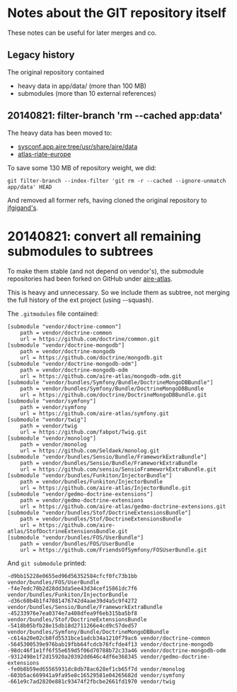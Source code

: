 # Notes about the GIT repository itself

These notes can be useful for later merges and co.

## Legacy history

The original repository contained
* heavy data in app/data/ (more than 100 MB)
* submodules (more than 10 external references)


## 20140821: filter-branch 'rm --cached app:data'

The heavy data has been moved to:
* [sysconf.app.aire:tree/usr/share/aire/data](https://github.com/aire-atlas/sysconf.app.aire/tree/master/tree/usr/share/aire/data)
* [atlas-riate-europe](https://github.com/aire-atlas/atlas-riate-europe/tree/master/aire-data)

To save some 130 MB of repository weight, we did:
```
git filter-branch --index-filter 'git rm -r --cached --ignore-unmatch app/data' HEAD
```

And removed all former refs, having cloned the original repository to
[jfgigand's](https://github.com/jfgigand/aire).


# 20140821: convert all remaining submodules to subtrees

To make them stable (and not depend on vendor's), the submodule
repositories had been forked on GitHub under
[aire-atlas](https://github.com/aire-atlas).

This is heavy and unnecessary. So we include them as subtree, not
merging the full history of the ext project (using --squash).

The ``` .gitmodules ``` file contained:
```
[submodule "vendor/doctrine-common"]
	path = vendor/doctrine-common
	url = https://github.com/doctrine/common.git
[submodule "vendor/doctrine-mongodb"]
	path = vendor/doctrine-mongodb
	url = https://github.com/doctrine/mongodb.git
[submodule "vendor/doctrine-mongodb-odm"]
	path = vendor/doctrine-mongodb-odm
	url = https://github.com/aire-atlas/mongodb-odm.git
[submodule "vendor/bundles/Symfony/Bundle/DoctrineMongoDBBundle"]
	path = vendor/bundles/Symfony/Bundle/DoctrineMongoDBBundle
	url = https://github.com/doctrine/DoctrineMongoDBBundle.git
[submodule "vendor/symfony"]
	path = vendor/symfony
	url = https://github.com/aire-atlas/symfony.git
[submodule "vendor/twig"]
	path = vendor/twig
	url = https://github.com/fabpot/Twig.git
[submodule "vendor/monolog"]
	path = vendor/monolog
	url = https://github.com/Seldaek/monolog.git
[submodule "vendor/bundles/Sensio/Bundle/FrameworkExtraBundle"]
	path = vendor/bundles/Sensio/Bundle/FrameworkExtraBundle
	url = https://github.com/sensio/SensioFrameworkExtraBundle.git
[submodule "vendor/bundles/Funkiton/InjectorBundle"]
	path = vendor/bundles/Funkiton/InjectorBundle
	url = https://github.com/aire-atlas/InjectorBundle.git
[submodule "vendor/gedmo-doctrine-extensions"]
	path = vendor/gedmo-doctrine-extensions
	url = https://github.com/aire-atlas/gedmo-doctrine-extensions.git
[submodule "vendor/bundles/Stof/DoctrineExtensionsBundle"]
	path = vendor/bundles/Stof/DoctrineExtensionsBundle
	url = https://github.com/aire-atlas/StofDoctrineExtensionsBundle.git
[submodule "vendor/bundles/FOS/UserBundle"]
	path = vendor/bundles/FOS/UserBundle
	url = https://github.com/FriendsOfSymfony/FOSUserBundle.git
```

And ``` git submodule ``` printed:
```
-d9bb15228e0655ed96d56352584cfcf0fc73b1bb vendor/bundles/FOS/UserBundle
-f4e7edc70b2d28dd3da5ee43d34cef15861dc7f6 vendor/bundles/Funkiton/InjectorBundle
-d36c60b4b1f47081476742d4aae39d4a5c9f4272 vendor/bundles/Sensio/Bundle/FrameworkExtraBundle
-45233976e7ea0374e7a408dfea9f6eb315ba5bf8 vendor/bundles/Stof/DoctrineExtensionsBundle
-5418b05bfb28e15db18d2711266e4cd9c57ded57 vendor/bundles/Symfony/Bundle/DoctrineMongoDBBundle
-c614a20e02cb8fd5531bce1adcb34a1210f79ac6 vendor/doctrine-common
-5645300539e976bab19fbb64fcdcb76fcfde4f13 vendor/doctrine-mongodb
-98dc46f1e1ff6f55e659d5f06d70788b72c33a46 vendor/doctrine-mongodb-odm
-9312498e1f2d15920a20392dd646c4df6e368345 vendor/gedmo-doctrine-extensions
-fe0b8b59ed65565931dc8db78ac628ef1cb65f7d vendor/monolog
-603b5ac669941a9fa95e8c16529581e04265682d vendor/symfony
-661e9c7ad2820e881c93474f2fbcbe2661fd1970 vendor/twig
```
